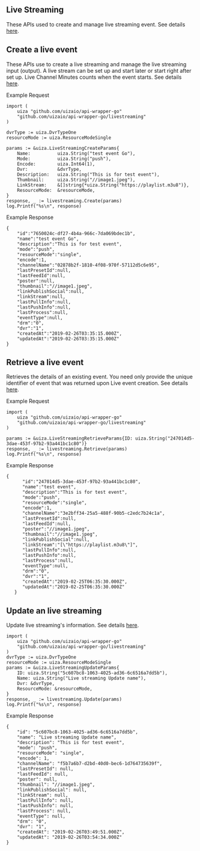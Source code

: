 ## Live Streaming

These APIs used to create and manage live streaming event.
See details [here](https://docs.uiza.io/#live-streaming).

## Create a live event

These APIs use to create a live streaming and manage the live streaming input (output). A live stream can be set up and start later or start right after set up. Live Channel Minutes counts when the event starts.
See details [here](https://docs.uiza.io/#create-a-live-event).

Example Request

```golang
import (
    uiza "github.com/uizaio/api-wrapper-go"
    "github.com/uizaio/api-wrapper-go/livestreaming"
)

dvrType := uiza.DvrTypeOne
resourceMode := uiza.ResourceModeSingle

params := &uiza.LiveStreamingCreateParams{
	Name:          uiza.String("test event Go"),
	Mode:          uiza.String("push"),
	Encode:        uiza.Int64(1),
	Dvr:           &dvrType,
	Description:   uiza.String("This is for test event"),
	Thumbnail:     uiza.String("//image1.jpeg"),
	LinkStream:    &[]string{*uiza.String("https://playlist.m3u8")},
	ResourceMode:  &resourceMode,
}
response, _ := livestreaming.Create(params)
log.Printf("%s\n", response)
```

Example Response

```golang
{  
    "id":"7650024c-df27-4b4a-966c-7da069bdec1b",
    "name":"test event Go",
    "description":"This is for test event",
    "mode":"push",
    "resourceMode":"single",
    "encode":1,
    "channelName":"02878b2f-1810-4f08-970f-57112d5c6e95",
    "lastPresetId":null,
    "lastFeedId":null,
    "poster":null,
    "thumbnail":"//image1.jpeg",
    "linkPublishSocial":null,
    "linkStream":null,
    "lastPullInfo":null,
    "lastPushInfo":null,
    "lastProcess":null,
    "eventType":null,
    "drm":"0",
    "dvr":"1",
    "createdAt":"2019-02-26T03:35:15.000Z",
    "updatedAt":"2019-02-26T03:35:15.000Z"
}
```

## Retrieve a live event

Retrieves the details of an existing event. You need only provide the unique identifier of event that was returned upon Live event creation.
See details [here](https://docs.uiza.io/#retrieve-a-live-event).

Example Request

```golang
import (
    uiza "github.com/uizaio/api-wrapper-go"
    "github.com/uizaio/api-wrapper-go/livestreaming"
)

params := &uiza.LiveStreamingRetrieveParams{ID: uiza.String("247014d5-3dae-453f-97b2-93a441bc1c80")}
response, _ := livestreaming.Retrieve(params)
log.Printf("%s\n", response)
```

Example Response

```golang
{  
      "id":"247014d5-3dae-453f-97b2-93a441bc1c80",
      "name":"test event",
      "description":"This is for test event",
      "mode":"push",
      "resourceMode":"single",
      "encode":1,
      "channelName":"3e2bff34-25a5-488f-90b5-c2edc7b24c1a",
      "lastPresetId":null,
      "lastFeedId":null,
      "poster":"//image1.jpeg",
      "thumbnail":"//image1.jpeg",
      "linkPublishSocial":null,
      "linkStream":"[\"https://playlist.m3u8\"]",
      "lastPullInfo":null,
      "lastPushInfo":null,
      "lastProcess":null,
      "eventType":null,
      "drm":"0",
      "dvr":"1",
      "createdAt":"2019-02-25T06:35:30.000Z",
      "updatedAt":"2019-02-25T06:35:30.000Z"
   }
```

## Update an live streaming
Update live streaming's information.
See details [here](https://docs.uiza.io/#update-a-live-event).

```golang
import (
    uiza "github.com/uizaio/api-wrapper-go"
    "github.com/uizaio/api-wrapper-go/livestreaming"
)
dvrType := uiza.DvrTypeOne
resourceMode := uiza.ResourceModeSingle
params := &uiza.LiveStreamingUpdateParams{
    ID: uiza.String("5c607bc8-1063-4025-ad36-6c6516a7dd5b"),
    Name: uiza.String("Live streaming Update name"),
    Dvr: &dvrType,
    ResourceMode: &resourceMode,
}
response, _ := livestreaming.Update(params)
log.Printf("%s\n", response)
```
Example Response

```golang
{
    "id": "5c607bc8-1063-4025-ad36-6c6516a7dd5b",
    "name": "Live streaming Update name",
    "description": "This is for test event",
    "mode": "push",
    "resourceMode": "single",
    "encode": 1,
    "channelName": "f5b7a6b7-d2bd-40d0-bec6-1d764735639f",
    "lastPresetId": null,
    "lastFeedId": null,
    "poster": null,
    "thumbnail": "//image1.jpeg",
    "linkPublishSocial": null,
    "linkStream": null,
    "lastPullInfo": null,
    "lastPushInfo": null,
    "lastProcess": null,
    "eventType": null,
    "drm": "0",
    "dvr": "1",
    "createdAt": "2019-02-26T03:49:51.000Z",
    "updatedAt": "2019-02-26T03:54:34.000Z"
}
```
